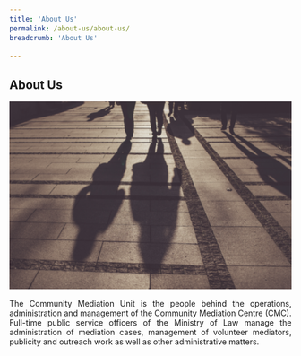 ```yaml
---
title: 'About Us'
permalink: /about-us/about-us/
breadcrumb: 'About Us'

---
```



## About Us

<div class="image"><img src="/images/1504082743734.png/" title="About Us" alt="About Us" style="width: 600px"></div>

<p style="text-align: justify">The Community Mediation Unit is the people behind the operations, administration and management of the Community Mediation Centre (CMC). Full-time public service officers of the Ministry of Law manage the administration of mediation cases, management of volunteer mediators, publicity and outreach work as well as other administrative matters.</p>
